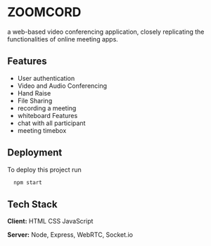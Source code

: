 # ZOOMCORD

a web-based video conferencing application, closely replicating the functionalities of online meeting apps.




## Features

- User authentication
- Video and Audio Conferencing
- Hand Raise 
- File Sharing
- recording a meeting
- whiteboard Features
- chat with all participant
- meeting timebox


## Deployment

To deploy this project run

```bash
  npm start
```




## Tech Stack

**Client:** HTML CSS JavaScript

**Server:** Node, Express, WebRTC, Socket.io

